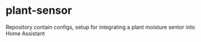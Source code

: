 # plant-sensor
Repository contain configs, setup for integrating a plant moisture sentor into Home Assistant
